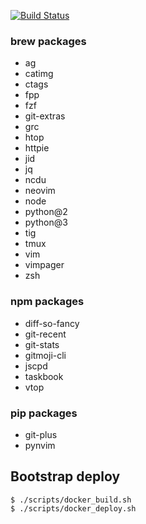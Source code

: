 [![Build Status](https://travis-ci.org/fast-ide/bootstrap.svg?branch=master)](https://travis-ci.org/fast-ide/bootstrap)

### brew packages

- ag
- catimg
- ctags
- fpp
- fzf
- git-extras
- grc
- htop
- httpie
- jid
- jq
- ncdu
- neovim
- node
- python@2
- python@3
- tig
- tmux
- vim
- vimpager
- zsh

### npm packages

- diff-so-fancy
- git-recent
- git-stats
- gitmoji-cli
- jscpd
- taskbook
- vtop

### pip packages

- git-plus
- pynvim

## Bootstrap deploy

```ShellSession
$ ./scripts/docker_build.sh
$ ./scripts/docker_deploy.sh
```
